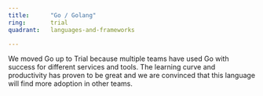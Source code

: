 ```yaml
---
title:      "Go / Golang"
ring:       trial
quadrant:   languages-and-frameworks

---
```


We moved Go up to Trial because multiple teams have used Go with success for different services and tools.
The learning curve and productivity has proven to be great and we are convinced that this language will find more adoption in other teams.